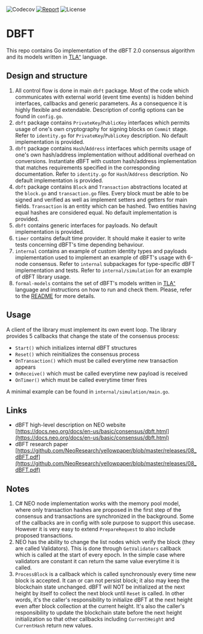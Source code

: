 ![Codecov](https://img.shields.io/codecov/c/github/nspcc-dev/dbft.svg)
[![Report](https://goreportcard.com/badge/github.com/nspcc-dev/dbft)](https://goreportcard.com/report/github.com/nspcc-dev/dbft)
![License](https://img.shields.io/github/license/nspcc-dev/dbft.svg?style=popout)

# DBFT
This repo contains Go implementation of the dBFT 2.0 consensus algorithm and its models
written in [TLA⁺](https://lamport.azurewebsites.net/tla/tla.html) language.

## Design and structure
1. All control flow is done in main `dbft` package. Most of the code which communicates with external
world (event time events) is hidden behind interfaces, callbacks and generic parameters. As a
consequence it is highly flexible and extendable. Description of config options can be found
in `config.go`.
2. `dbft` package contains `PrivateKey`/`PublicKey` interfaces which permits usage of one's own
cryptography for signing blocks on `Commit` stage. Refer to `identity.go` for `PrivateKey`/`PublicKey`
description. No default implementation is provided.
3. `dbft` package contains `Hash`/`Address` interfaces which permits usage of one's own
hash/address implementation without additional overhead on conversions. Instantiate dBFT with
custom hash/address implementation that matches requirements specified in the corresponding
documentation. Refer to `identity.go` for `Hash`/`Address` description. No default implementation is
provided.
4. `dbft` package contains `Block` and `Transaction` abstractions located at the `block.go` and
`transaction.go` files. Every block must be able to be signed and verified as well as implement setters
and getters for main fields. `Transaction` is an entity which can be hashed. Two entities having
equal hashes are considered equal. No default implementation is provided.
5. `dbft` contains generic interfaces for payloads. No default implementation is provided.
6. `timer` contains default time provider. It should make it easier to write tests
concerning dBFT's time depending behaviour.
7. `internal` contains an example of custom identity types and payloads implementation used to implement
an example of dBFT's usage with 6-node consensus. Refer to `internal` subpackages for type-specific dBFT
implementation and tests. Refer to `internal/simulation` for an example of dBFT library usage.
8. `formal-models` contains the set of dBFT's models written in [TLA⁺](https://lamport.azurewebsites.net/tla/tla.html)
language and instructions on how to run and check them. Please, refer to the [README](./formal-models/README.md)
for more details.

## Usage
A client of the library must implement its own event loop.
The library provides 5 callbacks that change the state of the consensus
process:
- `Start()` which initializes internal dBFT structures
- `Reset()` which reinitializes the consensus process
- `OnTransaction()` which must be called everytime new transaction appears
- `OnReceive()` which must be called everytime new payload is received
- `OnTimer()` which must be called everytime timer fires

A minimal example can be found in `internal/simulation/main.go`.

## Links
- dBFT high-level description on NEO website [https://docs.neo.org/docs/en-us/basic/consensus/dbft.html](https://docs.neo.org/docs/en-us/basic/consensus/dbft.html)
- dBFT research paper [https://github.com/NeoResearch/yellowpaper/blob/master/releases/08_dBFT.pdf](https://github.com/NeoResearch/yellowpaper/blob/master/releases/08_dBFT.pdf)

## Notes
1. C# NEO node implementation works with the memory pool model, where only transaction hashes
are proposed in the first step of the consensus and
transactions are synchronized in the background.
Some of the callbacks are in config with sole purpose to support this usecase. However it is 
very easy to extend `PrepareRequest` to also include proposed transactions.
2. NEO has the ability to change the list nodes which verify the block (they are called Validators). This is done through `GetValidators`
callback which is called at the start of every epoch. In the simple case where validators are constant
it can return the same value everytime it is called.
3. `ProcessBlock` is a callback which is called synchronously every time new block is accepted.
It can or can not persist block; it also may keep the blockchain state unchanged. dBFT will NOT
be initialized at the next height by itself to collect the next block until `Reset`
is called. In other words, it's the caller's responsibility to initialize dBFT at the next height even
after block collection at the current height. It's also the caller's responsibility to update the
blockchain state before the next height initialization so that other callbacks including
`CurrentHeight` and `CurrentHash` return new values.
